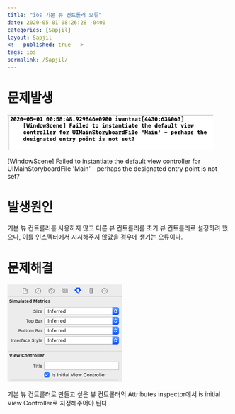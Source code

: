 ```yaml
---
title: "ios 기본 뷰 컨트롤러 오류"
date: 2020-05-01 08:26:28 -0400
categories: [Sapjil]
layout: Sapjil
<!-- published: true -->
tags: ios
permalink: /Sapjil/
---
```


# 문제발생
![problem](/img/2020-05-01-1.png)

[WindowScene] Failed to instantiate the default view controller for UIMainStoryboardFile 'Main' - perhaps the designated entry point is not set?

# 발생원인
기본 뷰 컨트롤러를 사용하지 않고 다른 뷰 컨트롤러를 초기 뷰 컨트롤러로 설정하려 했으나, 이를 인스펙터에서 지시해주지 않았을 경우에 생기는 오류이다. 

# 문제해결
![solve](/img/2020-05-01-2.png)

기본 뷰 컨트롤러로 만들고 싶은 뷰 컨트롤러의 Attributes inspector에서 is initial View Controller로 지정해주어야 된다.
